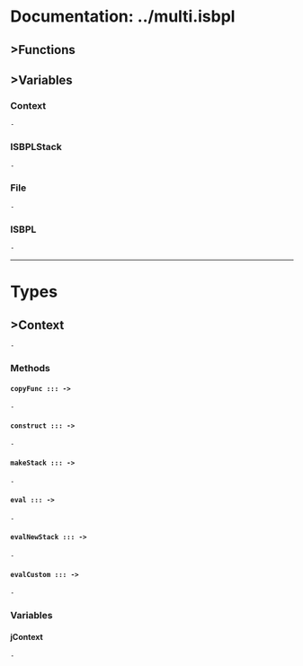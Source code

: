 # Documentation: ../multi.isbpl



## >Functions

## >Variables

### Context

    -


### ISBPLStack

    -


### File

    -


### ISBPL

    -


---

# Types

## >Context

    -

### Methods

#### `copyFunc ::: -> `

    -


#### `construct ::: -> `

    -


#### `makeStack ::: -> `

    -


#### `eval ::: -> `

    -


#### `evalNewStack ::: -> `

    -


#### `evalCustom ::: -> `

    -


### Variables

#### jContext

    -


